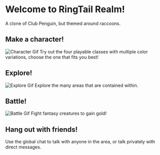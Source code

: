 # Welcome to RingTail Realm!
A clone of Club Penguin, but themed around raccoons.
## Make a character!
![Character Gif](file:client/public/char.gif)
Try out the four playable classes with multiple color variations, choose the one that fits you best!

## Explore!
![Explore Gif](file:client/public/move.gif)
Explore the many areas that are contained within.

## Battle!
![Battle Gif](file:client/public/battle.gif)
Fight fantasy creatures to gain gold!

##  Hang out with friends!
Use the global chat to talk with anyone in the area, or talk privately with direct messages.
